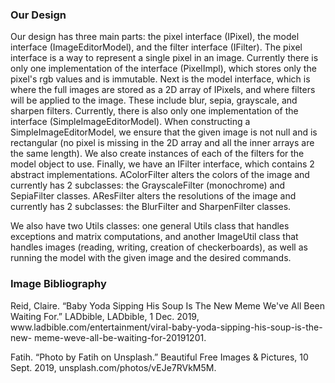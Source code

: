 <h3>Our Design</h3>
<p>Our design has three main parts: the pixel interface (IPixel), the model interface (ImageEditorModel), and the filter 
interface (IFilter). The pixel interface is a way to represent a single pixel in an image. Currently there is 
only one implementation of the interface (PixelImpl), which stores only the pixel's rgb values and is immutable. Next
is the model interface, which is where the full images are stored as a 2D array of IPixels, and where 
filters will be applied to the image. These include blur, sepia, grayscale, and sharpen filters. 
Currently, there is also only one implementation of the 
interface (SimpleImageEditorModel). When constructing a SimpleImageEditorModel, we ensure that the 
given image is not null and is rectangular 
(no pixel is missing in the 2D array and all the inner arrays are the same length). We also create 
instances of each of the filters for the model object to use.
Finally, we have an IFilter interface, which contains 2 abstract
implementations. AColorFilter alters the colors of the image and currently has 2 subclasses: the 
GrayscaleFilter (monochrome) and SepiaFilter classes. AResFilter alters the resolutions of the image
and currently has 2 subclasses: the BlurFilter and SharpenFilter classes.</p>
<p>We also have two Utils classes: one general Utils class that handles exceptions and matrix computations, 
and another ImageUtil class that handles images (reading, writing, creation of checkerboards), as well as running 
the model with the given image and the desired commands. </p>

<h3>Image Bibliography</h3>
<p>Reid, Claire. “Baby Yoda Sipping His Soup Is The New Meme We've All Been Waiting For.” LADbible, 
LADbible, 1 Dec. 2019, www.ladbible.com/entertainment/viral-baby-yoda-sipping-his-soup-is-the-new-
meme-weve-all-be-waiting-for-20191201.</p>
<p>Fatih. “Photo by Fatih on Unsplash.” Beautiful Free Images &amp; Pictures, 10 Sept. 2019, 
unsplash.com/photos/vEJe7RVkM5M. </p>

